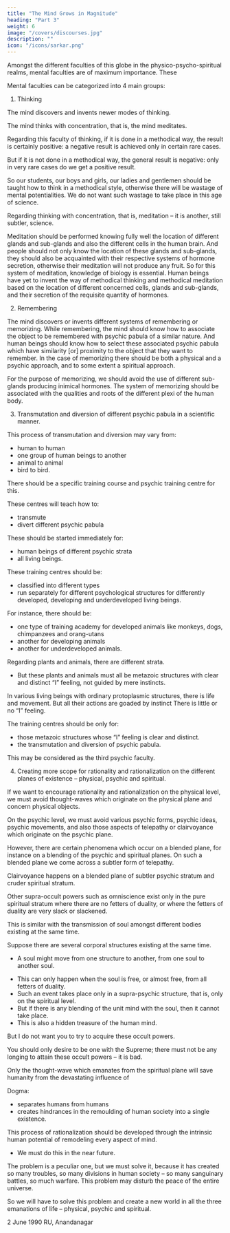 ```yaml
---
title: "The Mind Grows in Magnitude"
heading: "Part 3"
weight: 6
image: "/covers/discourses.jpg"
description: ""
icon: "/icons/sarkar.png"
---
```



Amongst the different faculties of this globe in the physico-psycho-spiritual realms, mental faculties are of maximum importance. These

Mental faculties can be categorized into 4 main groups:

1. Thinking

The mind discovers and invents newer modes of thinking.

The mind thinks with concentration, that is, the mind meditates. 

Regarding this faculty of thinking, if it is done in a methodical way, the result is certainly positive: a negative result is achieved only in certain rare cases. 

But if it is not done in a methodical way, the general result is negative: only in very rare cases do we get a positive result. 

So our students, our boys and girls, our ladies and gentlemen should be taught how to think in a methodical style, otherwise there will be wastage of mental potentialities. We do not want such wastage to take place in this age of science.

Regarding thinking with concentration, that is, meditation – it is another, still subtler, science. 

Meditation should be performed knowing fully well the location of different glands and sub-glands and also the different cells in the human brain. And people should not only know the location of these glands and sub-glands, they should also be acquainted with their respective systems of hormone secretion, otherwise their meditation will not produce any fruit. So for this system of meditation, knowledge of biology is essential. Human beings have yet to invent the way of methodical thinking and methodical meditation based on the location of different concerned cells, glands and sub-glands, and their secretion of the requisite quantity of hormones.

2. Remembering

The mind discovers or invents different systems of remembering or memorizing. While remembering, the mind should know how to associate the object to be remembered with psychic pabula of a similar nature. And human beings should know how to select these associated psychic pabula which have similarity [or] proximity to the object that they want to remember. In the case of memorizing there should be both a physical and a psychic approach, and to some extent a spiritual approach.

For the purpose of memorizing, we should avoid the use of different sub-glands producing inimical hormones. The system of memorizing should be associated with the qualities and roots of the different plexi of the human body.


3. Transmutation and diversion of different psychic pabula in a scientific manner. 

This process of transmutation and diversion may vary from:
- human to human
- one group of human beings to another
- animal to animal
- bird to bird. 

There should be a specific training course and psychic training centre for this.

<!-- We must start this type of  in various important places in the world. Such psychic training -->

These centres will teach how to:
- transmute
- divert different psychic pabula

These should be started immediately for:
- human beings of different psychic strata
- all living beings.

These training centres should be:
- classified into different types
- run separately for different psychological structures for differently developed, developing and underdeveloped living beings. 

For instance, there should be:
- one type of training academy for developed animals like monkeys, dogs, chimpanzees and orang-utans
- another for developing animals
- another for underdeveloped animals.

Regarding plants and animals, there are different strata. 
- But these plants and animals must all be metazoic structures with clear and distinct “I” feeling, not guided by mere instincts. 

In various living beings with ordinary protoplasmic structures, there is life and movement. 
But all their actions are goaded by instinct 
There is little or no “I” feeling. 

The training centres should be only for:
- those metazoic structures whose “I” feeling is clear and distinct. 
- the transmutation and diversion of psychic pabula. 

This may be considered as the third psychic faculty.


4. Creating more scope for rationality and rationalization on the different planes of existence – physical, psychic and spiritual.

If we want to encourage rationality and rationalization on the physical level, we must avoid thought-waves which originate on the physical plane and concern physical objects. 

On the psychic level, we must avoid various psychic forms, psychic ideas, psychic movements, and also those aspects of telepathy or clairvoyance which originate on the psychic plane.

However, there are certain phenomena which occur on a blended plane, for instance on a blending of the psychic and spiritual planes. On such a blended plane we come across a subtler form of telepathy. 


Clairvoyance happens on a blended plane of subtler psychic stratum and cruder spiritual stratum. 

Other supra-occult powers such as omniscience exist only in the pure spiritual stratum where there are no fetters of duality, or where the fetters of duality are very slack or slackened. 

This is similar with the transmission of<!--  spirit or --> soul amongst different bodies <!-- corporal structures --> existing at the same time. <!-- , that is, which are of contemporary nature. -->

Suppose there are several corporal structures existing at the same time.
- A soul might move from one structure to another, from one soul to another soul.
<!--  ; there may occur transmission of soul amongst them, -->  
- This <!-- transmission of soul amongst contemporary corporal structures --> can only happen when the soul <!-- spirit --> is free, or almost free, from all fetters of duality. 
- Such an event takes place only in a supra-psychic structure, that is, only on the spiritual level. 
- But if there is any blending of the unit mind with the <!-- spirit --> soul, then it cannot take place.
- This is also a hidden treasure of the human mind.

But I do not want you to try to acquire these occult powers.

You should only desire to be one with the Supreme; there must not be any longing to attain these occult powers – it is bad.

Only the thought-wave which emanates from the spiritual plane will save humanity from the devastating influence of 

Dogma:
- separates humans from humans
- creates hindrances in the remoulding of human society into a single existence. 

This process of rationalization should be developed through the intrinsic human potential of remodeling every aspect of mind.
- We must do this in the near future. 

The problem is a peculiar one, but we must solve it, because it has created so many troubles, so many divisions in human society – so many sanguinary battles, so much warfare. This problem may disturb the peace of the entire universe.

So we will have to solve this problem and create a new world in all the three emanations of life – physical, psychic and spiritual. 

<!-- I hope you boys and girls, by your collective effort, will do something concrete in this respect. You are not insignificant beings; you are the glorified expressions of the Supreme Lord. So you will have to do something concrete immediately. The problem brooks no delay. -->

2 June 1990 RU, Anandanagar


